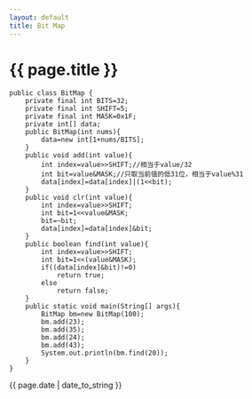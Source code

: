 ```yaml
---
layout: default
title: Bit Map
---
```


{{ page.title }}
================


	public class BitMap {
		private final int BITS=32;
		private final int SHIFT=5;
		private final int MASK=0x1F;
		private int[] data;
		public BitMap(int nums){
			data=new int[1+nums/BITS];
		}
		public void add(int value){
			int index=value>>SHIFT;//相当于value/32
			int bit=value&MASK;//只取当前值的低31位，相当于value%31
			data[index]=data[index]|(1<<bit);
		}
		public void clr(int value){
			int index=value>>SHIFT;
			int bit=1<<value&MASK;
			bit=~bit;
			data[index]=data[index]&bit;
		}
		public boolean find(int value){
			int index=value>>SHIFT;
			int bit=1<<(value&MASK);
			if((data[index]&bit)!=0)
				return true;
			else
				return false;
		}
		public static void main(String[] args){
			BitMap bm=new BitMap(100);
			bm.add(23);
			bm.add(35);
			bm.add(24);
			bm.add(43);
			System.out.println(bm.find(20));
		}
	}


{{ page.date | date_to_string }}
